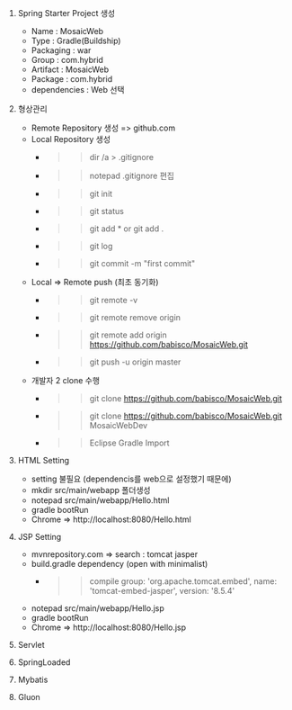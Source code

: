 1. Spring Starter Project 생성
	
	- Name : MosaicWeb
	- Type : Gradle(Buildship)
	- Packaging : war
	- Group : com.hybrid
	- Artifact : MosaicWeb
	- Package : com.hybrid
	- dependencies : Web 선택

2. 형상관리 

	- Remote Repository 생성 => github.com
	- Local Repository 생성
		- >> dir /a > .gitignore
		- >> notepad .gitignore 편집
		- >> git init
		- >> git status
		- >> git add * or git add .
		- >> git log
		- >> git commit -m "first commit"
	- Local => Remote push (최초 동기화)
		- >> git remote -v
		- >> git remote remove origin
		- >> git remote add origin https://github.com/babisco/MosaicWeb.git
		- >> git push -u origin master 
	- 개발자 2 clone 수행
		- >> git clone https://github.com/babisco/MosaicWeb.git
		- >> git clone https://github.com/babisco/MosaicWeb.git MosaicWebDev
		- >> Eclipse Gradle Import

3. HTML Setting
	
	- setting 불필요 (dependencis를 web으로 설정했기 때문에)
	- mkdir src/main/webapp 폴더생성
	- notepad src/main/webapp/Hello.html
	- gradle bootRun
	- Chrome => http://localhost:8080/Hello.html

4. JSP Setting
	
	- mvnrepository.com => search : tomcat jasper
	- build.gradle dependency (open with minimalist)
		- >> compile group: 'org.apache.tomcat.embed', name: 'tomcat-embed-jasper', version: '8.5.4' 
	- notepad src/main/webapp/Hello.jsp
	- gradle bootRun
	- Chrome => http://localhost:8080/Hello.jsp

5. Servlet

6. SpringLoaded

7. Mybatis

8. Gluon